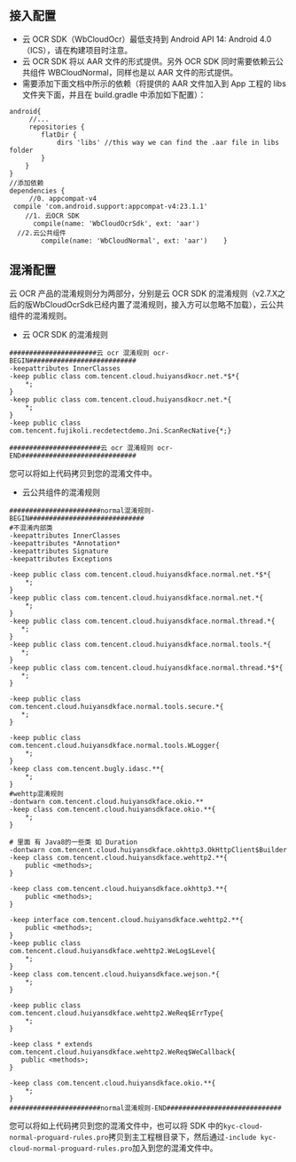 ## 接入配置
- 云 OCR SDK（WbCloudOcr）最低支持到 Android API 14: Android 4.0（ICS），请在构建项目时注意。
- 云 OCR SDK 将以 AAR 文件的形式提供。另外 OCR SDK 同时需要依赖云公共组件 WBCloudNormal，同样也是以 AAR 文件的形式提供。
- 需要添加下面文档中所示的依赖（将提供的 AAR 文件加入到 App 工程的 libs 文件夹下面，并且在 build.gradle 中添加如下配置）：

```
android{
     //...
     repositories {
        flatDir {
            dirs 'libs' //this way we can find the .aar file in libs folder
        }
    }
}
//添加依赖
dependencies {
     //0. appcompat-v4
 compile 'com.android.support:appcompat-v4:23.1.1'
    //1. 云OCR SDK
      compile(name: 'WbCloudOcrSdk', ext: 'aar')
  //2.云公共组件
        compile(name: 'WbCloudNormal', ext: 'aar')    }

```

## 混淆配置
云 OCR 产品的混淆规则分为两部分，分别是云 OCR SDK 的混淆规则（v2.7.X之后的版WbCloudOcrSdk已经内置了混淆规则，接入方可以忽略不加载），云公共组件的混淆规则。
- 云 OCR SDK 的混淆规则
```
######################云 ocr 混淆规则 ocr-BEGIN###########################
-keepattributes InnerClasses
-keep public class com.tencent.cloud.huiyansdkocr.net.*$*{
    *;
}
-keep public class com.tencent.cloud.huiyansdkocr.net.*{
    *;
}
-keep public class com.tencent.fujikoli.recdetectdemo.Jni.ScanRecNative{*;}

#######################云 ocr 混淆规则 ocr-END#############################
```
您可以将如上代码拷贝到您的混淆文件中。

- 云公共组件的混淆规则
```
#######################normal混淆规则-BEGIN#############################
#不混淆内部类
-keepattributes InnerClasses
-keepattributes *Annotation*
-keepattributes Signature
-keepattributes Exceptions

-keep public class com.tencent.cloud.huiyansdkface.normal.net.*$*{
    *;
}
-keep public class com.tencent.cloud.huiyansdkface.normal.net.*{
    *;
}
-keep public class com.tencent.cloud.huiyansdkface.normal.thread.*{
   *;
}
-keep public class com.tencent.cloud.huiyansdkface.normal.tools.*{
   *;
}
-keep public class com.tencent.cloud.huiyansdkface.normal.thread.*$*{
   *;
}

-keep public class com.tencent.cloud.huiyansdkface.normal.tools.secure.*{
   *;
}

-keep public class com.tencent.cloud.huiyansdkface.normal.tools.WLogger{
    *;
}
-keep class com.tencent.bugly.idasc.**{
    *;
}
#wehttp混淆规则
-dontwarn com.tencent.cloud.huiyansdkface.okio.**
-keep class com.tencent.cloud.huiyansdkface.okio.**{
    *;
}

# 里面 有 Java8的一些类 如 Duration
-dontwarn com.tencent.cloud.huiyansdkface.okhttp3.OkHttpClient$Builder
-keep class com.tencent.cloud.huiyansdkface.wehttp2.**{
    public <methods>;
}

-keep class com.tencent.cloud.huiyansdkface.okhttp3.**{
    public <methods>;
}

-keep interface com.tencent.cloud.huiyansdkface.wehttp2.**{
    public <methods>;
}
-keep public class com.tencent.cloud.huiyansdkface.wehttp2.WeLog$Level{
    *;
}
-keep class com.tencent.cloud.huiyansdkface.wejson.*{
    *;
}

-keep public class com.tencent.cloud.huiyansdkface.wehttp2.WeReq$ErrType{
    *;
}

-keep class * extends com.tencent.cloud.huiyansdkface.wehttp2.WeReq$WeCallback{
   public <methods>;
}

-keep class com.tencent.cloud.huiyansdkface.okio.**{
    *;
}
#######################normal混淆规则-END#############################
```
您可以将如上代码拷贝到您的混淆文件中，也可以将 SDK 中的`kyc-cloud-normal-proguard-rules.pro`拷贝到主工程根目录下，然后通过`-include kyc-cloud-normal-proguard-rules.pro`加入到您的混淆文件中。 

